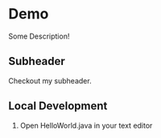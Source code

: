 # Demo

Some Description!

## Subheader

Checkout my subheader.

## Local Development

1. Open HelloWorld.java in your text editor